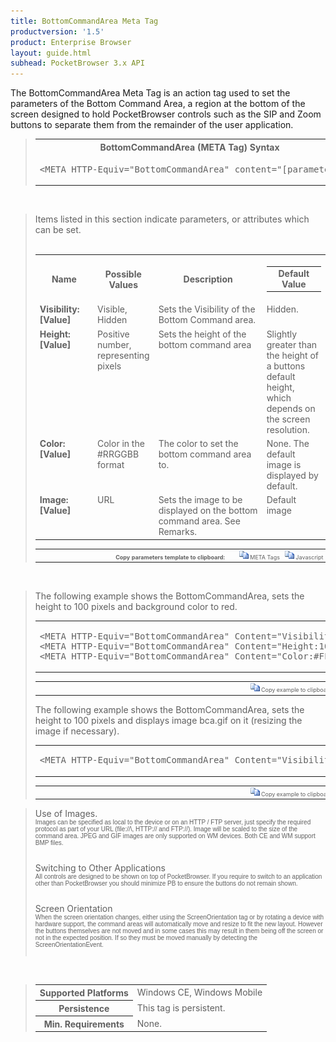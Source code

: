 ```yaml
---
title: BottomCommandArea Meta Tag
productversion: '1.5'
product: Enterprise Browser
layout: guide.html
subhead: PocketBrowser 3.x API
---
```


The BottomCommandArea Meta Tag is an action tag used to set the parameters of the Bottom Command Area, a region at the bottom of the screen designed to hold PocketBrowser controls such as the SIP and Zoom buttons to separate them from the remainder of the user application.

<div id="SyntaxSpan" style="display:block">
<blockquote>
<table class="clsSyntax" cellspacing="1" cellpadding="3" width="95%">
<tr>
<th class="clsSyntaxHeadings">BottomCommandArea (META Tag) Syntax
</th>
</tr>
<tr>
<td class="clsSyntaxCells">
<pre class="clsSyntaxCells">&lt;META HTTP-Equiv="BottomCommandArea" content="[parameter&gt;</pre>
</td>
</tr>
</table>
</blockquote><br></div>
<div id="ParametersWSpan" style="display:block">
<blockquote>
Items listed in this section indicate parameters, or attributes which can be set.
<BR><BR><table class="clsSyntax" cellspacing="1" cellpadding="3" width="95%">
<col width="20%">
<col width="20%">
<col width="38%">
<col width="22%">
<tr>
<th class="clsSyntaxHeadings">Name</th>
<th class="clsSyntaxHeadings">Possible Values</th>
<th class="clsSyntaxHeadings">Description</th>
<th class="clsSyntaxHeadings">
  <table cellspacing="0" cellpadding="0">
    <tr>
      <td width="85%" class="clsSyntaxHeadings" style="border-bottom-style: none;">Default Value</td>
    </tr>
  </table>
</th>
</tr>
<tr>
<td valign="top" class="clsSyntaxCells"><b>Visibility:[Value]
							</b></td>
<td valign="top" class="clsSyntaxCells">Visible, Hidden</td>
<td valign="top" class="clsSyntaxCells">Sets the Visibility of the Bottom Command area.</td>
<td valign="top" class="clsSyntaxCells">Hidden.</td>
</tr>
<tr>
<td valign="top" class="clsSyntaxCells"><b>Height:[Value]
							</b></td>
<td valign="top" class="clsSyntaxCells">Positive number, representing pixels</td>
<td valign="top" class="clsSyntaxCells">Sets the height of the bottom command area</td>
<td valign="top" class="clsSyntaxCells">Slightly greater than the height of a buttons default height, which depends on the screen resolution.</td>
</tr>
<tr>
<td valign="top" class="clsSyntaxCells"><b>Color:[Value]
							</b></td>
<td valign="top" class="clsSyntaxCells">Color in the #RRGGBB format</td>
<td valign="top" class="clsSyntaxCells">The color to set the bottom command area to.</td>
<td valign="top" class="clsSyntaxCells">None. The default image is displayed by default.</td>
</tr>
<tr>
<td valign="top" class="clsSyntaxCells"><b>Image:[Value]
							</b></td>
<td valign="top" class="clsSyntaxCells">URL</td>
<td valign="top" class="clsSyntaxCells">Sets the image to be displayed on the bottom command area.  See Remarks.</td>
<td valign="top" class="clsSyntaxCells">Default image</td>
</tr>
</table>
<table cellspacing="1" cellpadding="3" width="95%">
<col width="78%">
<col width="8%">
<col width="1%">
<col width="5%">
<col width="1%">
<col width="5%">
<col width="2%">
<tr align="right">
<td></td>
<td valign="bottom" style="border-bottom-style: none;font-weight:normal;font-size:xx-small;"><nobr><b>Copy parameters template to clipboard:</b></nobr></td>
<td></td>
<td valign="bottom" style="border-bottom-style: none;font-weight:normal;font-size:xx-small;"><nobr><img id="imgCopyDefaultsW" alt="Copy META Tag template to clipboard" onclick="CopyTemplate('txtMETATemplateW')" onmouseover="this.style.cursor='hand'" src="../Resources/CopyDefaults.gif">
			META Tags
		</nobr></td>
<td></td>
<td valign="middle" style="border-bottom-style: none;font-weight:normal;font-size:xx-small;"><nobr><img id="imgCopyDefaultsW" alt="Copy Javascript template to clipboard" onclick="CopyTemplate('txtJavascriptTemplateW')" onmouseover="this.style.cursor='hand'" src="../Resources/CopyDefaults.gif">
			Javascript
		</nobr></td>
<td></td>
</tr>
</table>
<div style="display:none"><textarea id="txtMETATemplateW">&lt;!-- 
The BottomCommandArea META Tag is an action tag used to set the parameters of the Bottom Command Area. The bottom command area is a region at the bottom of the screen designed to hold PocketBrowser controls such as the SIP button or Zoom button to separate them from the rest of the user application.
--&gt;

&lt;!-- &lt;META HTTP-Equiv="BottomCommandArea" Content="Visibility:[Value]"&gt; --&gt;      &lt;!-- Sets the Visibility of the Bottom Command area. --&gt;
&lt;!-- &lt;META HTTP-Equiv="BottomCommandArea" Content="Height:[Value]"&gt; --&gt;      &lt;!-- Sets the height of the bottom command area --&gt;
&lt;!-- &lt;META HTTP-Equiv="BottomCommandArea" Content="Color:[Value]"&gt; --&gt;      &lt;!-- The color to set the bottom command area to. --&gt;
&lt;!-- &lt;META HTTP-Equiv="BottomCommandArea" Content="Image:[Value]"&gt; --&gt;      &lt;!-- Sets the image to be displayed on the bottom command area.  See Remarks. --&gt;</textarea></div>
<div style="display:none"><textarea id="txtJavascriptTemplateW">&lt;script&gt;
/*
The BottomCommandArea META Tag is an action tag used to set the parameters of the Bottom Command Area. The bottom command area is a region at the bottom of the screen designed to hold PocketBrowser controls such as the SIP button or Zoom button to separate them from the rest of the user application.
*/

function doBottomCommandAreaInit()
{
var objGeneric = new ActiveXObject("PocketBrowser.Generic");

//objGeneric.InvokeMETAFunction('BottomCommandArea', 'Visibility:[Value]');      /* Sets the Visibility of the Bottom Command area. */
//objGeneric.InvokeMETAFunction('BottomCommandArea', 'Height:[Value]');      /* Sets the height of the bottom command area */
//objGeneric.InvokeMETAFunction('BottomCommandArea', 'Color:[Value]');      /* The color to set the bottom command area to. */
//objGeneric.InvokeMETAFunction('BottomCommandArea', 'Image:[Value]');      /* Sets the image to be displayed on the bottom command area.  See Remarks. */

}
&lt;/script&gt;</textarea></div>
</blockquote><br></div>

<div id="ExamplesSpan" style="display:block">
<blockquote>
<p>The following example shows the BottomCommandArea, sets the height to 100 pixels and background color to red.</p>
<table class="clsSyntax" cellspacing="1" cellpadding="3" width="95%">
<tr>
<td>
  <pre class="clsSyntaxCells">
&lt;META HTTP-Equiv="BottomCommandArea" Content="Visibility:Visible"&gt;
&lt;META HTTP-Equiv="BottomCommandArea" Content="Height:100"&gt;
&lt;META HTTP-Equiv="BottomCommandArea" Content="Color:#FF0000"&gt;
</pre>
</td>
</tr>
</table>
<table cellspacing="1" cellpadding="3" width="95%">
<col width="85%">
<col width="15%">
<tr align="right">
<td></td>
<td valign="bottom" style="border-bottom-style: none;font-weight:normal;font-size:xx-small;"><nobr><img id="imgCopyDefaults" alt="Copy example to clipboard" onmouseover="this.style.cursor='hand'" src="../Resources/CopyDefaults.gif" onclick="CopyTemplate('ID0EIC');">
			Copy example to clipboard
		</nobr></td>
</tr>
</table>
<div id="Examples" style="display:none"><textarea id="ID0EIC">&lt;!-- 
The following example shows the BottomCommandArea, sets the height to 100 pixels and background color to red.
--&gt;

&lt;META HTTP-Equiv="BottomCommandArea" Content="Visibility:Visible"&gt;
&lt;META HTTP-Equiv="BottomCommandArea" Content="Height:100"&gt;
&lt;META HTTP-Equiv="BottomCommandArea" Content="Color:#FF0000"&gt;
</textarea></div>
<p>The following example shows the BottomCommandArea, sets the height to 100 pixels and displays image bca.gif on it (resizing the image if necessary).</p>
<table class="clsSyntax" cellspacing="1" cellpadding="3" width="95%">
<tr>
<td>
  <pre class="clsSyntaxCells">
&lt;META HTTP-Equiv="BottomCommandArea" Content="Visibility:Visible; Height:100; Image:url('http://myaddress/bca.gif')"&gt;
</pre>
</td>
</tr>
</table>
<table cellspacing="1" cellpadding="3" width="95%">
<col width="85%">
<col width="15%">
<tr align="right">
<td></td>
<td valign="bottom" style="border-bottom-style: none;font-weight:normal;font-size:xx-small;"><nobr><img id="imgCopyDefaults" alt="Copy example to clipboard" onmouseover="this.style.cursor='hand'" src="../Resources/CopyDefaults.gif" onclick="CopyTemplate('ID0EPC');">
			Copy example to clipboard
		</nobr></td>
</tr>
</table>
<div id="Examples" style="display:none"><textarea id="ID0EPC">&lt;!-- 
The following example shows the BottomCommandArea, sets the height to 100 pixels and displays image bca.gif on it (resizing the image if necessary).
--&gt;

&lt;META HTTP-Equiv="BottomCommandArea" Content="Visibility:Visible; Height:100; Image:url('http://myaddress/bca.gif')"&gt;
</textarea></div>
</blockquote>
</div>
<div id="RemarksSpan" style="display:block">
<blockquote>
<DIV class="clsRef">Use of Images.</DIV>
<DIV style="font-family:verdana,arial,helvetica;font-size:x-small;">Images can be specified as local to the device or on an HTTP / FTP server, just specify the required protocol as part of your URL (file://\, HTTP:// and FTP://).  Image will be scaled to the size of the command area.  JPEG and GIF images are only supported on WM devices.  Both CE and WM support BMP files.</DIV>
<pre style="font-family:courier;font-size:small;"></pre>
<DIV class="clsRef">Switching to Other Applications</DIV>
<DIV style="font-family:verdana,arial,helvetica;font-size:x-small;">All controls are designed to be shown on top of PocketBrowser.  If you require to switch to an application other than PocketBrowser you should minimize PB to ensure the buttons do not remain shown.</DIV>
<pre style="font-family:courier;font-size:small;"></pre>
<DIV class="clsRef">Screen Orientation</DIV>
<DIV style="font-family:verdana,arial,helvetica;font-size:x-small;">When the screen orientation changes, either using the ScreenOrientation tag or by rotating a device with hardware support, the command areas will automatically move and resize to fit the new layout. However the buttons themselves are not moved and in some cases this may result in them being off the screen or not in the expected position. If so they must be moved manually by detecting the ScreenOrientationEvent.</DIV>
<pre style="font-family:courier;font-size:small;"></pre>
</blockquote><br></div>
<div id="InfoSpan" style="display:block">
<blockquote>
<table>
<tr>
<th>Supported Platforms</th>
<td>Windows CE, Windows Mobile</td>
</tr>
<tr>
<th>Persistence</th>
<td>This tag is persistent.</td>
</tr>
<tr>
<th>Min. Requirements</th>
<td>None.</td>
</tr>
</table>
</blockquote><br></div>
<div id="DefaultParamsSpan" style="display:none">
<pre><textarea id="DefaultParameters"></textarea></pre>
</div>
